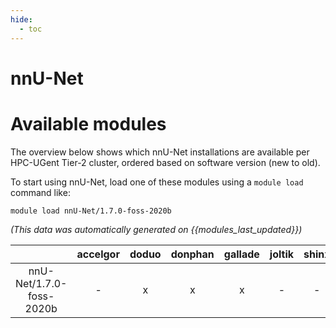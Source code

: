 ```yaml
---
hide:
  - toc
---
```


nnU-Net
=======

# Available modules


The overview below shows which nnU-Net installations are available per HPC-UGent Tier-2 cluster, ordered based on software version (new to old).

To start using nnU-Net, load one of these modules using a `module load` command like:

```shell
module load nnU-Net/1.7.0-foss-2020b
```

*(This data was automatically generated on {{modules_last_updated}})*  

| |accelgor|doduo|donphan|gallade|joltik|shinx|
| :---: | :---: | :---: | :---: | :---: | :---: | :---: |
|nnU-Net/1.7.0-foss-2020b|-|x|x|x|-|-|
